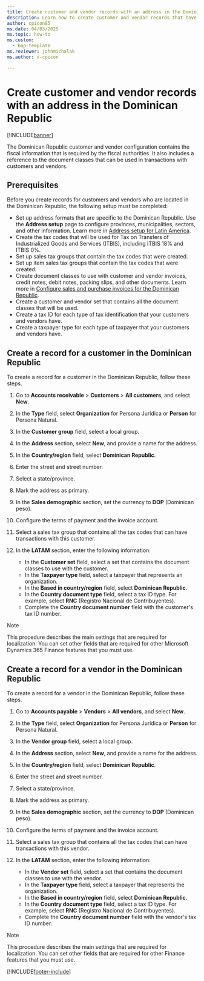 ```yaml
---
title: Create customer and vendor records with an address in the Dominican Republic
description: Learn how to create customer and vendor records that have an address in the Dominican Republic.
author: cpicon85
ms.date: 04/03/2025
ms.topic: how-to
ms.custom: 
  - bap-template
ms.reviewer: johnmichalak
ms.author: v-cpicon

---
```


# Create customer and vendor records with an address in the Dominican Republic

[!INCLUDE[banner](../../../includes/banner.md)]

The Dominican Republic customer and vendor configuration contains the fiscal information that is required by the fiscal authorities. It also includes a reference to the document classes that can be used in transactions with customers and vendors.

## Prerequisites

Before you create records for customers and vendors who are located in the Dominican Republic, the following setup must be completed:

- Set up address formats that are specific to the Dominican Republic. Use the **Address setup** page to configure provinces, municipalities, sectors, and other information. Learn more in [Address setup for Latin America](ltm-core-address-setup.md).
- Create the tax codes that will be used for Tax on Transfers of Industrialized Goods and Services (ITBIS), including ITBIS 18% and ITBIS 0%.
- Set up sales tax groups that contain the tax codes that were created.
- Set up item sales tax groups that contain the tax codes that were created.
- Create document classes to use with customer and vendor invoices, credit notes, debit notes, packing slips, and other documents. Learn more in [Configure sales and purchase invoices for the Dominican Republic](ltm-configure-invoices-dominican-republic.md).
- Create a customer and vendor set that contains all the document classes that will be used.
- Create a tax ID for each type of tax identification that your customers and vendors have.
- Create a taxpayer type for each type of taxpayer that your customers and vendors have.

## Create a record for a customer in the Dominican Republic

To create a record for a customer in the Dominican Republic, follow these steps.

1. Go to **Accounts receivable** \> **Customers** \> **All customers**, and select **New**.
1. In the **Type** field, select **Organization** for Persona Jurídica or **Person** for Persona Natural.
1. In the **Customer group** field, select a local group.
1. In the **Address** section, select **New**, and provide a name for the address.
1. In the **Country/region** field, select **Dominican Republic**.
1. Enter the street and street number.
1. Select a state/province.
1. Mark the address as primary.
1. In the **Sales demographic** section, set the currency to **DOP** (Dominican peso).
1. Configure the terms of payment and the invoice account.
1. Select a sales tax group that contains all the tax codes that can have transactions with this customer.
1. In the **LATAM** section, enter the following information:

    - In the **Customer set** field, select a set that contains the document classes to use with the customer.
    - In the **Taxpayer type** field, select a taxpayer that represents an organization.
    - In the **Based in country/region** field, select **Dominican Republic**.
    - In the **Country document type** field, select a tax ID type. For example, select **RNC** (Registro Nacional de Contribuyentes).
    - Complete the **Country document number** field with the customer's tax ID number.

> [!NOTE]
> This procedure describes the main settings that are required for localization. You can set other fields that are required for other Microsoft Dynamics 365 Finance features that you must use.

## Create a record for a vendor in the Dominican Republic

To create a record for a vendor in the Dominican Republic, follow these steps.

1. Go to **Accounts payable** \> **Vendors** \> **All vendors**, and select **New**.
1. In the **Type** field, select **Organization** for Persona Jurídica or **Person** for Persona Natural.
1. In the **Vendor group** field, select a local group.
1. In the **Address** section, select **New**, and provide a name for the address.
1. In the **Country/region** field, select **Dominican Republic**.
1. Enter the street and street number.
1. Select a state/province.
1. Mark the address as primary.
1. In the **Sales demographic** section, set the currency to **DOP** (Dominican peso).
1. Configure the terms of payment and the invoice account.
1. Select a sales tax group that contains all the tax codes that can have transactions with this vendor.
1. In the **LATAM** section, enter the following information:

    - In the **Vendor set** field, select a set that contains the document classes to use with the vendor.
    - In the **Taxpayer type** field, select a taxpayer that represents the organization.
    - In the **Based in country/region** field, select **Dominican Republic**.
    - In the **Country document type** field, select a tax ID type. For example, select **RNC** (Registro Nacional de Contribuyentes).
    - Complete the **Country document number** field with the vendor's tax ID number.

> [!NOTE]
> This procedure describes the main settings that are required for localization. You can set other fields that are required for other Finance features that you must use.

[!INCLUDE[footer-include](../../../includes/footer-banner.md)]
